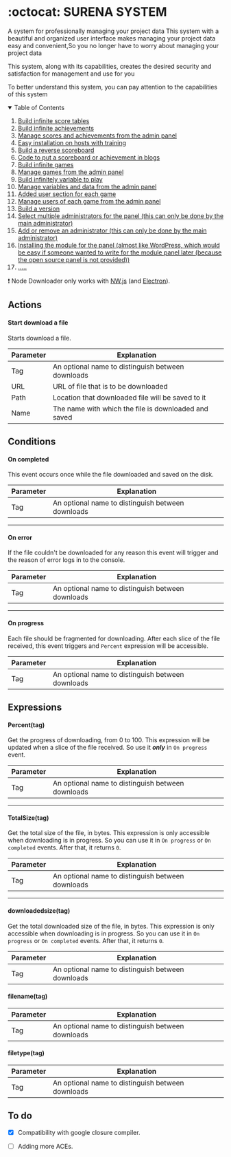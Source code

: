 # :octocat: SURENA SYSTEM

A system for professionally managing your project data
This system with a beautiful and organized user interface makes managing your project data easy and convenient,So you no longer have to worry about managing your project data

This system, along with its capabilities, creates the desired security and satisfaction for management and use for you

To better understand this system, you can pay attention to the capabilities of this system

<!-- Some features -->
<details open="open">
  <summary>Table of Contents</summary>
  <ol>
    <li><a href="#">Build infinite score tables</a></li>
    <li><a href="#">Build infinite achievements</a></li>
    <li><a href="#">Manage scores and achievements from the admin panel</a></li>
    <li><a href="#">Easy installation on hosts with training</a></li>
    <li><a href="#">Build a reverse scoreboard</a></li>
    <li><a href="#">Code to put a scoreboard or achievement in blogs</a></li>
    <li><a href="#">Build infinite games</a></li>
    <li><a href="#">Manage games from the admin panel</a></li>
    <li><a href="#">Build infinitely variable to play</a></li>
    <li><a href="#">Manage variables and data from the admin panel</a></li>
    <li><a href="#">Added user section for each game</a></li>
    <li><a href="#">Manage users of each game from the admin panel</a></li>
    <li><a href="#">Build a version</a></li>
    <li><a href="#">Select multiple administrators for the panel (this can only be done by the main administrator)</a></li>
    <li><a href="#">Add or remove an administrator (this can only be done by the main administrator)</a></li>
    <li><a href="#">Installing the module for the panel (almost like WordPress, which would be easy if someone wanted to write for the module panel later (because the open source panel is not provided))</a></li>
    <li><a href="#">.....</a></li>
  </ol>
</details>

:exclamation: Node Downloader only works with [NW.js](http://nwjs.io) (and [Electron](http://electron.atom.io)).
## Actions
#### Start download a file
Starts download a file.

| Parameter | Explanation                                       |
| --------- | ------------------------------------------------- |
| Tag       | An optional name to distinguish between downloads |
| URL       | URL of file that is to be downloaded              |
| Path      | Location that downloaded file will be saved to it |
| Name      | The name with which the file is downloaded and saved |

## Conditions
#### On completed
This event occurs once while the file downloaded and saved on the disk.

| Parameter | Explanation                                       |
| --------- | ------------------------------------------------- |
| Tag       | An optional name to distinguish between downloads |

___
#### On error
If the file couldn't be downloaded for any reason this event will trigger and the reason of error logs in to the console.

| Parameter | Explanation                                       |
| --------- | ------------------------------------------------- |
| Tag       | An optional name to distinguish between downloads |
___
#### On progress
Each file should be fragmented for downloading. After each slice of the file received, this event triggers and `Percent` expression will be accessible.

| Parameter | Explanation                                       |
| --------- | ------------------------------------------------- |
| Tag       | An optional name to distinguish between downloads |

## Expressions
#### Percent(tag)
Get the progress of downloading, from 0 to 100. This expression will be updated when a slice of the file received. So use it **_only_** in `On progress` event.

| Parameter | Explanation                                       |
| --------- | ------------------------------------------------- |
| Tag       | An optional name to distinguish between downloads |
___
#### TotalSize(tag)
Get the total size of the file, in bytes. This expression is only accessible when downloading is in progress. So you can use it in `On progress` or `On completed` events. After that, it returns `0`.

| Parameter | Explanation                                       |
| --------- | ------------------------------------------------- |
| Tag       | An optional name to distinguish between downloads |
___
#### downloadedsize(tag)
Get the total downloaded size of the file, in bytes. This expression is only accessible when downloading is in progress. So you can use it in `On progress` or `On completed` events. After that, it returns `0`.

| Parameter | Explanation                                       |
| --------- | ------------------------------------------------- |
| Tag       | An optional name to distinguish between downloads |

#### filename(tag)

| Parameter | Explanation                                       |
| --------- | ------------------------------------------------- |
| Tag       | An optional name to distinguish between downloads |

#### filetype(tag)

| Parameter | Explanation                                       |
| --------- | ------------------------------------------------- |
| Tag       | An optional name to distinguish between downloads |

## To do
- [x] Compatibility with google closure compiler.
- [ ] Adding more ACEs.

